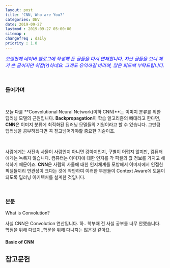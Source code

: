 ```yaml
---
layout: post
title: 'CNN, Who are You?'
categories: DEV
date: 2019-09-27
lastmod : 2019-09-27 05:00:00
sitemap :
changefreq : daily
priority : 1.0
---
```




<span style="font-size:11pt;color:blue">*오랜만에 네이버 블로그에 작성해 둔 글들을 다시 연재합니다. 지난 글들을 보니 제가 쓴 글이지만 허접(?)하네요. 그래도 유익하길 바라며, 많은 피드백 부탁드립니다.*</span>

<br>

### 들어가며

<br>

 오늘 다룰 **Convolutional Neural Network(이하 CNN)**는 이미지 분류를 위한 딥러닝 모델의 근원입니다. **Backpropagation**이 학습 알고리즘의 뼈대라고 한다면, **CNN**은 이미지 분류에 최적화된 딥러닝 모델들의 기원이라고 할 수 있습니다. 그만큼 딥러닝을 공부하겠다면 꼭 짚고넘어가야할 중요한 기술이죠. 

<br>

 사람에게는 사진속 사물이 사람인지 아니면 강아지인지, 구별이 어렵지 않지만, 컴퓨터에게는 녹록지 않습니다. 컴퓨터는 이미지에 대한 인지를 각 픽셀의 값 정보를 가지고 해석하기 때문이죠. **CNN**은 사람의 사물에 대한 인지체계를 모방해서 이미지에서 인접한 픽셀들끼리 연관성이 크다는 것에 착안하여 이러한 부분들이 Context Aware에 도움이 되도록 딥러닝 아키텍처를 설계한 것입니다.  

 <br>

### 본문



What is Convolution?

사실 CNN은 Convolution 연산입니다. 하.. 학부때 전 사실 공부를 너무 안했습니다. 학점을 위해 다녔지..학문을 위해 다니지는 않은것 같아요. 

#### Basic of CNN







 



## 참고문헌

[Backpropagation]:(https://junimnjw.github.io/dev/2019/09/16/Backpropagation.html)